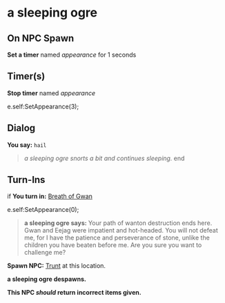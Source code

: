 # a sleeping ogre

## On NPC Spawn

**Set a timer** named *appearance* for 1 seconds
## Timer(s)

**Stop timer** named *appearance*

e.self:SetAppearance(3);
## Dialog

**You say:** `hail`



>*a sleeping ogre snorts a bit and continues sleeping.*
end

## Turn-Ins



if **You turn in:** [Breath of Gwan](/item/1685)


e.self:SetAppearance(0);


>**a sleeping ogre says:** Your path of wanton destruction ends here. Gwan and Eejag were impatient and hot-headed. You will not defeat me, for I have the patience and perseverance of stone, unlike the children you have beaten before me. Are you sure you want to challenge me?


**Spawn NPC:**  [Trunt](/npc/107000) at this location.


**a sleeping ogre despawns.**

**This NPC *should* return incorrect items given.**
